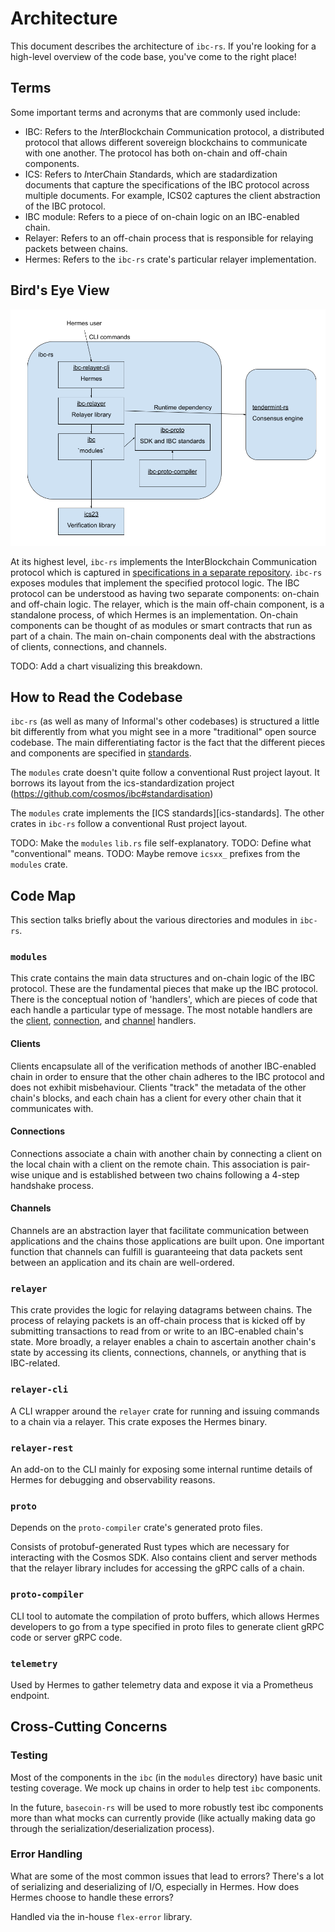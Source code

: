 # Architecture

This document describes the architecture of `ibc-rs`. If you're looking for a high-level overview of the code base, you've come to the right place!

## Terms 

Some important terms and acronyms that are commonly used include:

 * IBC: Refers to the *I*nter*B*lockchain *C*ommunication protocol, a distributed protocol that allows different sovereign blockchains to communicate with one another. The protocol has both on-chain and off-chain components.
 * ICS: Refers to *I*nter*C*hain *S*tandards, which are stadardization documents that capture the specifications of the IBC protocol across multiple documents. For example, ICS02 captures the client abstraction of the IBC protocol.
 * IBC module: Refers to a piece of on-chain logic on an IBC-enabled chain.
 * Relayer: Refers to an off-chain process that is responsible for relaying packets between chains.
 * Hermes: Refers to the `ibc-rs` crate's particular relayer implementation. 

## Bird's Eye View

![](assets/ibc-rs-layout.png)

At its highest level, `ibc-rs` implements the InterBlockchain Communication protocol which is captured in [specifications in a separate repository](ibc-specs). `ibc-rs` exposes modules that implement the specified protocol logic. The IBC protocol can be understood as having two separate components: on-chain and off-chain logic. The relayer, which is the main off-chain component, is a standalone process, of which Hermes is an implementation. On-chain components can be thought of as modules or smart contracts that run as part of a chain. The main on-chain components deal with the abstractions of clients, connections, and channels. 

TODO: Add a chart visualizing this breakdown.

## How to Read the Codebase

`ibc-rs` (as well as many of Informal's other codebases) is structured a little bit differently from what you might see in a more "traditional" open source codebase. The main differentiating factor is the fact that the different pieces and components are specified in [standards](ibc-standards).

The `modules` crate doesn't quite follow a conventional Rust project layout. It borrows its layout from the ics-standardization project (https://github.com/cosmos/ibc#standardisation)

The `modules` crate implements the [ICS standards][ics-standards]. The other crates in `ibc-rs` follow a conventional Rust project layout. 

TODO: Make the `modules` `lib.rs` file self-explanatory.
TODO: Define what "conventional" means. 
TODO: Maybe remove `icsxx_` prefixes from the `modules` crate. 

## Code Map 

This section talks briefly about the various directories and modules in `ibc-rs`. 

### `modules`

This crate contains the main data structures and on-chain logic of the IBC protocol. These are the fundamental pieces that make up the IBC protocol. There is the conceptual notion of 'handlers', which are pieces of code that each handle a particular type of message. The most notable handlers are the [client](ibc-client), [connection](ibc-connection), and [channel](ibc-channel) handlers.  

#### Clients

Clients encapsulate all of the verification methods of another IBC-enabled chain in order to ensure that the other chain adheres to the IBC protocol and does not exhibit misbehaviour. Clients "track" the metadata of the other chain's blocks, and each chain has a client for every other chain that it communicates with. 

#### Connections

Connections associate a chain with another chain by connecting a client on the local chain with a client on the remote chain. This association is pair-wise unique and is established between two chains following a 4-step handshake process. 

#### Channels

Channels are an abstraction layer that facilitate communication between applications and the chains those applications are built upon. One important function that channels can fulfill is guaranteeing that data packets sent between an application and its chain are well-ordered. 

### `relayer`

This crate provides the logic for relaying datagrams between chains. The process of relaying packets is an off-chain process that is kicked off by submitting transactions to read from or write to an IBC-enabled chain's state. More broadly, a relayer enables a chain to ascertain another chain's state by accessing its clients, connections, channels, or anything that is IBC-related.

### `relayer-cli`

A CLI wrapper around the `relayer` crate for running and issuing commands to a chain via a relayer. This crate exposes the Hermes binary. 

### `relayer-rest`

An add-on to the CLI mainly for exposing some internal runtime details of Hermes for debugging and observability reasons. 

### `proto`

Depends on the `proto-compiler` crate's generated proto files.

Consists of protobuf-generated Rust types which are necessary for interacting with the Cosmos SDK. Also contains client and server methods that the relayer library includes for accessing the gRPC calls of a chain.

### `proto-compiler`

CLI tool to automate the compilation of proto buffers, which allows Hermes developers to go from a type specified in proto files to generate client gRPC code or server gRPC code.

### `telemetry`

Used by Hermes to gather telemetry data and expose it via a Prometheus endpoint.

## Cross-Cutting Concerns

### Testing

Most of the components in the `ibc` (in the `modules` directory) have basic unit testing coverage. We mock up chains in order to help test `ibc` components. 

In the future, `basecoin-rs` will be used to more robustly test ibc components more than what mocks can currently provide (like actually making data go through the serialization/deserialization process). 

### Error Handling 

What are some of the most common issues that lead to errors? There's a lot of serializing and deserializing of I/O, especially in Hermes. How does Hermes choose to handle these errors? 

Handled via the in-house `flex-error` library. 


[ibc-specs]: https://github.com/cosmos/ibc#interchain-standards
[ibc-standards]: https://github.com/cosmos/ibc#standardisation
[ibc-client]: https://github.com/informalsystems/ibc-rs/tree/master/modules/src/ics02_client
[ibc-connection]: https://github.com/informalsystems/ibc-rs/tree/master/modules/src/ics03_connection
[ibc-channel]: https://github.com/informalsystems/ibc-rs/tree/master/modules/src/ics04_channel

